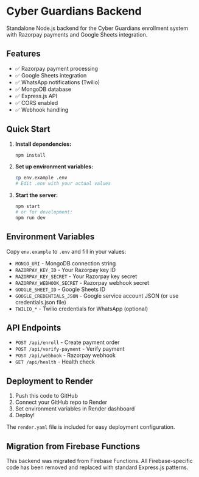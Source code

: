 # Cyber Guardians Backend

Standalone Node.js backend for the Cyber Guardians enrollment system with Razorpay payments and Google Sheets integration.

## Features

- ✅ Razorpay payment processing
- ✅ Google Sheets integration
- ✅ WhatsApp notifications (Twilio)
- ✅ MongoDB database
- ✅ Express.js API
- ✅ CORS enabled
- ✅ Webhook handling

## Quick Start

1. **Install dependencies:**
   ```bash
   npm install
   ```

2. **Set up environment variables:**
   ```bash
   cp env.example .env
   # Edit .env with your actual values
   ```

3. **Start the server:**
   ```bash
   npm start
   # or for development:
   npm run dev
   ```

## Environment Variables

Copy `env.example` to `.env` and fill in your values:

- `MONGO_URI` - MongoDB connection string
- `RAZORPAY_KEY_ID` - Your Razorpay key ID
- `RAZORPAY_KEY_SECRET` - Your Razorpay key secret
- `RAZORPAY_WEBHOOK_SECRET` - Razorpay webhook secret
- `GOOGLE_SHEET_ID` - Google Sheets ID
- `GOOGLE_CREDENTIALS_JSON` - Google service account JSON (or use credentials.json file)
- `TWILIO_*` - Twilio credentials for WhatsApp (optional)

## API Endpoints

- `POST /api/enroll` - Create payment order
- `POST /api/verify-payment` - Verify payment
- `POST /api/webhook` - Razorpay webhook
- `GET /api/health` - Health check

## Deployment to Render

1. Push this code to GitHub
2. Connect your GitHub repo to Render
3. Set environment variables in Render dashboard
4. Deploy!

The `render.yaml` file is included for easy deployment configuration.

## Migration from Firebase Functions

This backend was migrated from Firebase Functions. All Firebase-specific code has been removed and replaced with standard Express.js patterns.
